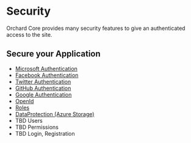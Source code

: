 # Security

Orchard Core provides many security features to give an authenticated access to the site.

## Secure your Application

- [Microsoft Authentication](../../reference/modules/Microsoft.Authentication/README.md)
- [Facebook Authentication](../../reference/modules/Facebook/README.md)
- [Twitter Authentication](../../reference/modules/X/README.md)
- [GitHub Authentication](../../reference/modules/GitHub/README.md)
- [Google Authentication](../../reference/modules/Google/README.md)
- [OpenId](../../reference/modules/OpenId/README.md)
- [Roles](../../reference/modules/Roles/README.md)
- [DataProtection (Azure Storage)](../../reference/modules/DataProtection.Azure/README.md)
- TBD Users
- TBD Permissions
- TBD Login, Registration

